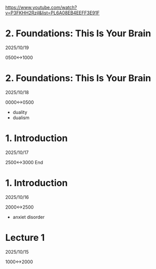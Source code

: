 https://www.youtube.com/watch?v=P3FKHH2RzjI&list=PL6A08EB4EEFF3E91F

# 2. Foundations: This Is Your Brain
2025/10/19

0500<->1000

# 2. Foundations: This Is Your Brain

2025/10/18

0000<->0500

- duality
- dualism

# 1. Introduction
2025/10/17

2500<->3000 End

# 1. Introduction

2025/10/16

2000<->2500

- anxiet disorder

# Lecture 1

2025/10/15

1000<->2000
